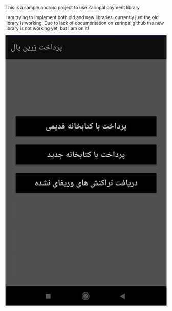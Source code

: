 This is a sample android project to use Zarinpal payment library

I am trying to implement both old and new libraries. currently just the old library is working.
Due to lack of documentation on zarinpal github the new library is not working yet, but I am on it!

![Screenshot](sc1.png)